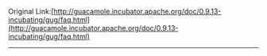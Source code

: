 Original Link:[http://guacamole.incubator.apache.org/doc/0.9.13-incubating/gug/faq.html](http://guacamole.incubator.apache.org/doc/0.9.13-incubating/gug/faq.html)

---



